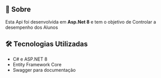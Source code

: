 ## 📌 Sobre
Esta Api foi desenvolvida em **Asp.Net 8** e tem o objetivo de Controlar a desempenho dos Alunos

## 🛠️ Tecnologias Utilizadas
- C# e ASP.NET 8
- Entity Framework Core
- Swagger para documentação

